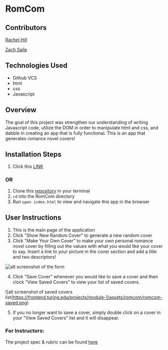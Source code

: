 # RomCom

## Contributors
[Rachel Hill](https://github.com/rachellhill)

[Zach Saile](https://github.com/zwsaile)

## Technologies Used
- Github VCS
- html
- css
- Javascript

## Overview
The goal of this project was strengthen our understanding of writing Javascript code,  utilize the DOM in order to manipulate html and css, and dabble in creating an app that is fully functional. This is an app that generates romance novel covers!

## Installation Steps
1. Click this [LINK](https://zwsaile.github.io/romcom/)
### OR
1. Clone this [repository](https://github.com/zwsaile/romcom) in your terminal
2. `cd` into the RomCom directory
3. Run `open index.html` to view and navigate this app in the browser

## User Instructions
1. This is the main page of the application
2. Click "Show New Random Cover" to generate a new random cover
3. Click "Make Your Own Cover" to make your own personal romance novel cover by filling out the values with what you would like your cover to say. Insert a link to your picture in the cover section and add a title and two descriptors!

![alt screenshot of the form](https://frontend.turing.edu/projects/module-1/assets/romcom/romcom-form.png)

4. Click "Save Cover" whenever you would like to save a cover and then clock "View Saved Covers" to view your list of saved covers.

![alt screenshot of saved covers list(https://frontend.turing.edu/projects/module-1/assets/romcom/romcom-saved.png)

5. If you no longer want to save a cover, simply double click on a cover in your "View Saved Covers" list and it will disappear.

### For Instructors: 
The project spec & rubric can be found [here](https://frontend.turing.io/projects/module-1/romcom-pair.html)
